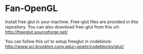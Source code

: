 # Fan-OpenGL
Install free glut in your machine. Free-glut files are provided in this repository. 
You can also download free-glut from this url: http://freeglut.sourceforge.net/

You can follow this url to setup freeglut in codeblock: http://www.sci.brooklyn.cuny.edu/~goetz/codeblocks/glut/